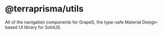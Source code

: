# @terraprisma/utils

All of the navigation components for GrapeS, the type-safe Material Design-based UI library for SolidJS.

